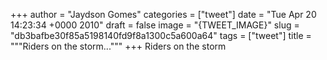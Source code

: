 
+++
author = "Jaydson Gomes"
categories = ["tweet"]
date = "Tue Apr 20 14:23:34 +0000 2010"
draft = false
image = "{TWEET_IMAGE}"
slug = "db3bafbe30f85a5198140fd9f8a1300c5a600a64"
tags = ["tweet"]
title = """Riders on the storm..."""
+++
Riders on the storm
